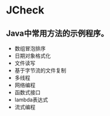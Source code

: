 # JCheck
## Java中常用方法的示例程序。
* 数组冒泡排序
* 日期对象格式化
* 文件读写
* 基于字节流的文件复制
* 多线程
* 网络编程
* 函数式接口
* lambda表达式
* 流式编程
